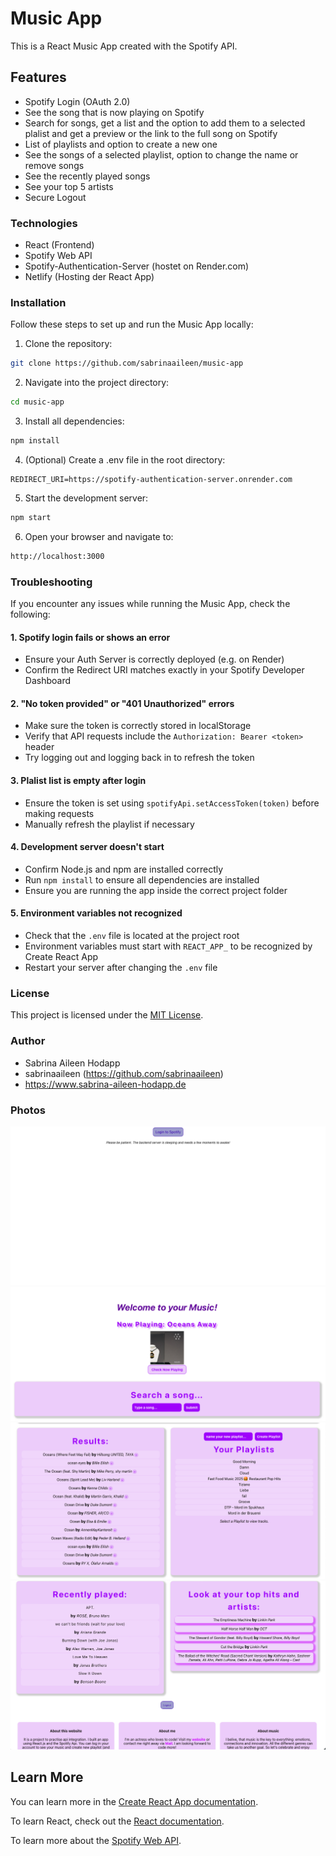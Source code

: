 # Music App

This is a React Music App created with the Spotify API.

## Features

- Spotify Login (OAuth 2.0)
- See the song that is now playing on Spotify
- Search for songs, get a list and the option to add them to a selected plalist and get a preview or the link to the full song on Spotify
- List of playlists and option to create a new one
- See the songs of a selected playlist, option to change the name or remove songs
- See the recently played songs
- See your top 5 artists
- Secure Logout

### Technologies

- React (Frontend)
- Spotify Web API
- Spotify-Authentication-Server (hostet on Render.com)
- Netlify (Hosting der React App)

### Installation

Follow these steps to set up and run the Music App locally:

1. Clone the repository:

```bash
git clone https://github.com/sabrinaaileen/music-app
```

2. Navigate into the project directory:

```bash
cd music-app
```

3. Install all dependencies:

```bash
npm install
```

4. (Optional) Create a .env file in the root directory:

```env
REDIRECT_URI=https://spotify-authentication-server.onrender.com
```

5. Start the development server:

```bash
npm start
```

6. Open your browser and navigate to:

```bash
http://localhost:3000
```

### Troubleshooting

If you encounter any issues while running the Music App, check the following:

#### 1. Spotify login fails or shows an error

- Ensure your Auth Server is correctly deployed (e.g. on Render)
- Confirm the Redirect URI matches exactly in your Spotify Developer Dashboard

#### 2. "No token provided" or "401 Unauthorized" errors

- Make sure the token is correctly stored in localStorage
- Verify that API requests include the `Authorization: Bearer <token>` header
- Try logging out and logging back in to refresh the token

#### 3. Plalist list is empty after login

- Ensure the token is set using `spotifyApi.setAccessToken(token)` before making requests
- Manually refresh the playlist if necessary

#### 4. Development server doesn't start

- Confirm Node.js and npm are installed correctly
- Run `npm install` to ensure all dependencies are installed
- Ensure you are running the app inside the correct project folder

#### 5. Environment variables not recognized

- Check that the `.env` file is located at the project root
- Environment variables must start with `REACT_APP_` to be recognized by Create React App
- Restart your server after changing the `.env` file

### License

This project is licensed under the [MIT License](https://opensource.org/licenses/MIT).

### Author

- Sabrina Aileen Hodapp
- sabrinaaileen (https://github.com/sabrinaaileen)
- https://www.sabrina-aileen-hodapp.de

### Photos

![Screenshot Login](photos/music-app-login.png)
![Homepage Screenshot 1](photos/music-app-homepage-1.png)
![Homepage Screenshot 2](photos/music-app-homepage-2.png)
![Homepage Screenshot 3](photos/music-app-homepage-3.png)

## Learn More

You can learn more in the [Create React App documentation](https://facebook.github.io/create-react-app/docs/getting-started).

To learn React, check out the [React documentation](https://reactjs.org/).

To learn more about the [Spotify Web API](https://developer.spotify.com/documentation/web-api).
